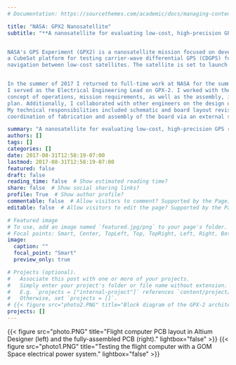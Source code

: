 ```yaml
---
# Documentation: https://sourcethemes.com/academic/docs/managing-content/

title: "NASA: GPX2 Nanosatellite"
subtitle: "**A nanosatellite for evaluating low-cost, high-precision GPS receivers for rendez-vous and docking**


NASA's GPS Experiment (GPX2) is a nanosatellite mission focused on developing
a CubeSat platform for testing carrier-wave differential GPS (CDGPS) for precise relative
navigation between low-cost satellites. The satellite is set to launch in 2021.


In the summer of 2017 I returned to full-time work at NASA for the summer after my first year of graduate school.
I served as the Electrical Engineering Lead on GPX-2. I worked with the GPX-2 team to formulate the
concept of operations, mission requirements, as well as the assembly, integration, and test
plan. Additionally, I collaborated with other engineers on the design of a six-layer, PC/104-form factor flight computer based on the STM32F4 ARM-Cortex-M4 MCU.
My technical responsibilities included schematic and board layout revisions to account for requirements changes, 
coordination of fabrication and assembly of the board via an external supplier, and bench-top validation."

summary: "A nanosatellite for evaluating low-cost, high-precision GPS receivers for rendez-vous and docking"
authors: []
tags: []
categories: []
date: 2017-08-31T12:58:19-07:00
lastmod: 2017-08-31T12:58:19-07:00
featured: false
draft: false
reading_time: false  # Show estimated reading time?
share: false  # Show social sharing links?
profile: True  # Show author profile?
commentable: false  # Allow visitors to comment? Supported by the Page, Post, and Docs content types.
editable: false  # Allow visitors to edit the page? Supported by the Page, Post, and Docs content types.

# Featured image
# To use, add an image named `featured.jpg/png` to your page's folder.
# Focal points: Smart, Center, TopLeft, Top, TopRight, Left, Right, BottomLeft, Bottom, BottomRight.
image:
  caption: ""
  focal_point: "Smart"
  preview_only: true

# Projects (optional).
#   Associate this post with one or more of your projects.
#   Simply enter your project's folder or file name without extension.
#   E.g. `projects = ["internal-project"]` references `content/project/deep-learning/index.md`.
#   Otherwise, set `projects = []`.
# {{< figure src="photo2.PNG" title="Block diagram of the GPX-2 architecture." lightbox="false" >}}
projects: []
---
```

{{< figure src="photo.PNG" title="Flight computer PCB layout in Altium Designer (left) and the fully-assembled PCB (right)." lightbox="false" >}}
{{< figure src="photo1.PNG" title="Testing the flight computer with a GOM Space electrical power system." lightbox="false" >}}